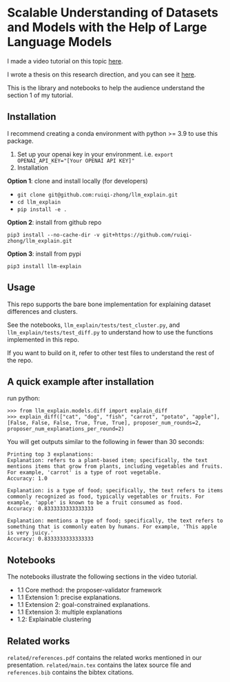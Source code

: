 # Scalable Understanding of Datasets and Models with the Help of Large Language Models

I made a video tutorial on this topic [here](https://youtu.be/TEwUkr9n1s8). 

I wrote a thesis on this research direction, and you can see it [here](https://www2.eecs.berkeley.edu/Pubs/TechRpts/2025/EECS-2025-78.pdf). 

This is the library and notebooks to help the audience understand the section 1 of my tutorial.

## Installation

I recommend creating a conda environment with python >= 3.9 to use this package.

1. Set up your openai key in your environment. i.e. ```export OPENAI_API_KEY="[Your OPENAI API KEY]"```
2. Installation

**Option 1**: clone and install locally (for developers)
- ```git clone git@github.com:ruiqi-zhong/llm_explain.git```
- ```cd llm_explain```
- ```pip install -e .```

**Option 2**: install from github repo

```pip3 install --no-cache-dir -v git+https://github.com/ruiqi-zhong/llm_explain.git```

**Option 3**: install from pypi

```pip3 install llm-explain```

## Usage

This repo supports the bare bone implementation for explaining dataset differences and clusters. 

See the notebooks, ```llm_explain/tests/test_cluster.py```, and ```llm_explain/tests/test_diff.py``` to understand how to use the functions implemented in this repo. 

If you want to build on it, refer to other test files to understand the rest of the repo. 

## A quick example after installation

run python: 
```
>>> from llm_explain.models.diff import explain_diff                                                                                                                           
>>> explain_diff(["cat", "dog", "fish", "carrot", "potato", "apple"], [False, False, False, True, True, True], proposer_num_rounds=2, proposer_num_explanations_per_round=2)
```

You will get outputs similar to the following in fewer than 30 seconds:

```
Printing top 3 explanations:
Explanation: refers to a plant-based item; specifically, the text mentions items that grow from plants, including vegetables and fruits. For example, 'carrot' is a type of root vegetable.
Accuracy: 1.0

Explanation: is a type of food; specifically, the text refers to items commonly recognized as food, typically vegetables or fruits. For example, 'apple' is known to be a fruit consumed as food.
Accuracy: 0.8333333333333333

Explanation: mentions a type of food; specifically, the text refers to something that is commonly eaten by humans. For example, 'This apple is very juicy.'
Accuracy: 0.8333333333333333
```

## Notebooks 

The notebooks illustrate the following sections in the video tutorial.
- 1.1 Core method: the proposer-validator framework
- 1.1 Extension 1: precise explanations.
- 1.1 Extension 2: goal-constrained explanations.
- 1.1 Extension 3: multiple explanations
- 1.2: Explainable clustering

## Related works

```related/references.pdf``` contains the related works mentioned in our presentation. ```related/main.tex``` contains the latex source file and ```references.bib``` contains the bibtex citations.

